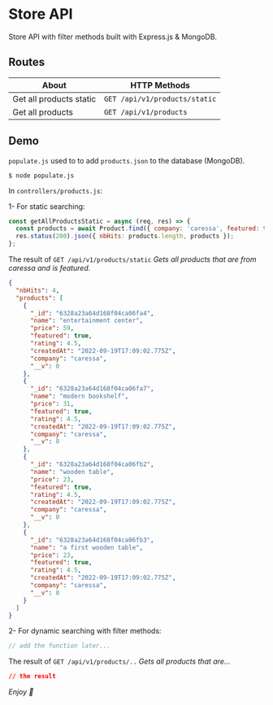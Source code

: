 # Store API

Store API with filter methods built with Express.js & MongoDB.

## Routes

| About                   | HTTP Methods                  |
| ----------------------- | ----------------------------- |
| Get all products static | `GET /api/v1/products/static` |
| Get all products        | `GET /api/v1/products`        |

## Demo

`populate.js` used to to add `products.json` to the database (MongoDB).

```
$ node populate.js
```

In `controllers/products.js`:

1- For static searching:

```js
const getAllProductsStatic = async (req, res) => {
  const products = await Product.find({ company: 'caressa', featured: true });
  res.status(200).json({ nbHits: products.length, products });
};
```

The result of `GET /api/v1/products/static` _Gets all products that are from caressa and is featured._

```json
{
  "nbHits": 4,
  "products": [
    {
      "_id": "6328a23a64d168f04ca06fa4",
      "name": "entertainment center",
      "price": 59,
      "featured": true,
      "rating": 4.5,
      "createdAt": "2022-09-19T17:09:02.775Z",
      "company": "caressa",
      "__v": 0
    },
    {
      "_id": "6328a23a64d168f04ca06fa7",
      "name": "modern bookshelf",
      "price": 31,
      "featured": true,
      "rating": 4.5,
      "createdAt": "2022-09-19T17:09:02.775Z",
      "company": "caressa",
      "__v": 0
    },
    {
      "_id": "6328a23a64d168f04ca06fb2",
      "name": "wooden table",
      "price": 23,
      "featured": true,
      "rating": 4.5,
      "createdAt": "2022-09-19T17:09:02.775Z",
      "company": "caressa",
      "__v": 0
    },
    {
      "_id": "6328a23a64d168f04ca06fb3",
      "name": "a first wooden table",
      "price": 23,
      "featured": true,
      "rating": 4.5,
      "createdAt": "2022-09-19T17:09:02.775Z",
      "company": "caressa",
      "__v": 0
    }
  ]
}
```

2- For dynamic searching with filter methods:

```js
// add the function later...
```

The result of `GET /api/v1/products/..` _Gets all products that are..._

```json
// the result
```

_Enjoy 🤍_
